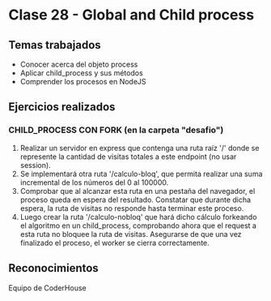 # Clase 28 - Global and Child process
## Temas trabajados
- Conocer acerca del objeto process
- Aplicar child_process y sus métodos
- Comprender los procesos en NodeJS

## Ejercicios realizados
### CHILD_PROCESS CON FORK (en la carpeta "desafio")
1. Realizar un servidor en express que contenga una ruta raíz '/' donde se represente la cantidad de visitas totales a este endpoint (no usar session).
2. Se implementará otra ruta '/calculo-bloq', que permita realizar una suma incremental de los números del 0 al 100000.
3. Comprobar que al alcanzar esta ruta en una pestaña del navegador, el proceso queda en espera del resultado. Constatar que durante dicha espera, la ruta de visitas no responde hasta terminar este proceso.
4. Luego crear la ruta '/calculo-nobloq' que hará dicho cálculo forkeando el algoritmo en un child_process, comprobando ahora que el request a esta ruta no bloquee la ruta de visitas. Asegurarse de que una vez finalizado el proceso, el worker se cierra correctamente.

## Reconocimientos
Equipo de CoderHouse